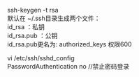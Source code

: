 ssh-keygen -t rsa  
默认在 ~/.ssh目录生成两个文件：  
id_rsa      ：私钥  
id_rsa.pub  ：公钥  
id_rsa.pub更名为: authorized_keys  权限600  

vi /etc/ssh/sshd_config  
PasswordAuthentication no  //禁止密码登录
